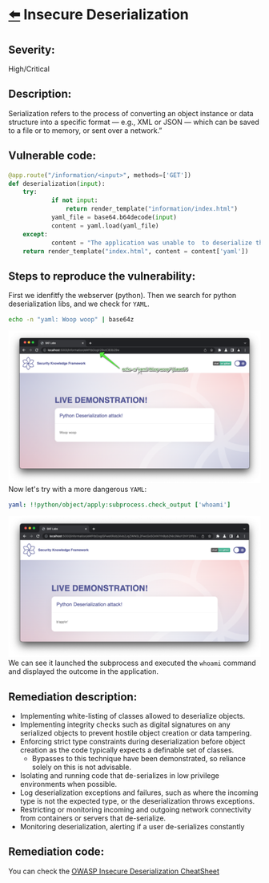 # [⬅️](./README.md) Insecure Deserialization

## Severity:
High/Critical
## Description:
Serialization refers to the process of converting an object instance or data structure into a specific format — e.g., XML or JSON — which can be saved to a file or to memory, or sent over a network.”
## Vulnerable code:
```python
@app.route("/information/<input>", methods=['GET'])
def deserialization(input):
    try:
            if not input:
                return render_template("information/index.html")
            yaml_file = base64.b64decode(input)
            content = yaml.load(yaml_file)
    except:
            content = "The application was unable to  to deserialize the object!"
    return render_template("index.html", content = content['yaml'])
```
## Steps to reproduce the vulnerability:
First we idenfitfy the webserver (python). Then we search for python deserialization libs, and we check for `YAML`.
```bash
echo -n "yaml: Woop woop" | base64z
```
![id0](./img/id0.png)
Now let's try with a more dangerous `YAML`:
```yaml
yaml: !!python/object/apply:subprocess.check_output ['whoami']
```
![id1](./img/id1.png)
We can see it launched the subprocess and executed the `whoami` command and displayed the outcome in the application.
## Remediation description:
* Implementing white-listing of classes allowed to deserialize objects.
* Implementing integrity checks such as digital signatures on any serialized objects to prevent hostile object creation or data tampering.
* Enforcing strict type constraints during deserialization before object creation as the code typically expects a definable set of classes.
    * Bypasses to this technique have been demonstrated, so reliance solely on this is not advisable.
* Isolating and running code that de-serializes in low privilege environments when possible.
* Log deserialization exceptions and failures, such as where the incoming type is not the expected type, or the deserialization throws exceptions.
* Restricting or monitoring incoming and outgoing network connectivity from containers or servers that de-serialize.
* Monitoring deserialization, alerting if a user de-serializes constantly
## Remediation code: 
You can check the [OWASP Insecure Deserialization CheatSheet](https://github.com/OWASP/CheatSheetSeries/blob/master/cheatsheets/Deserialization_Cheat_Sheet.md)